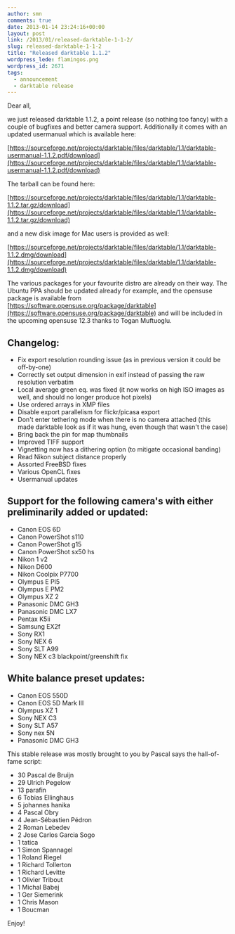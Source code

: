 ```yaml
---
author: smn
comments: true
date: 2013-01-14 23:24:16+00:00
layout: post
link: /2013/01/released-darktable-1-1-2/
slug: released-darktable-1-1-2
title: "Released darktable 1.1.2"
wordpress_lede: flamingos.png
wordpress_id: 2671
tags:
  - announcement
  - darktable release
---
```

Dear all,

we just released darktable 1.1.2, a point release (so nothing too fancy) with a couple of bugfixes and better camera support. Additionally it comes with an updated usermanual which is available here:

[https://sourceforge.net/projects/darktable/files/darktable/1.1/darktable-usermanual-1.1.2.pdf/download](https://sourceforge.net/projects/darktable/files/darktable/1.1/darktable-usermanual-1.1.2.pdf/download)

The tarball can be found here:

[https://sourceforge.net/projects/darktable/files/darktable/1.1/darktable-1.1.2.tar.gz/download](https://sourceforge.net/projects/darktable/files/darktable/1.1/darktable-1.1.2.tar.gz/download)

and a new disk image for Mac users is provided as well:

[https://sourceforge.net/projects/darktable/files/darktable/1.1/darktable-1.1.2.dmg/download](https://sourceforge.net/projects/darktable/files/darktable/1.1/darktable-1.1.2.dmg/download)

The various packages for your favourite distro are already on their way. The Ubuntu PPA should be updated already for example, and the opensuse package is available from [https://software.opensuse.org/package/darktable](https://software.opensuse.org/package/darktable) and will be included in the upcoming opensuse 12.3 thanks to Togan Muftuoglu.

## Changelog:

* Fix export resolution rounding issue (as in previous version it could be off-by-one)
* Correctly set output dimension in exif instead of passing the raw resolution verbatim
* Local average green eq. was fixed (it now works on high ISO images as well, and should no longer produce hot pixels)
* Use ordered arrays in XMP files
* Disable export parallelism for flickr/picasa export
* Don't enter tethering mode when there is no camera attached (this made darktable look as if it was hung, even though that wasn't the case)
* Bring back the pin for map thumbnails
* Improved TIFF support
* Vignetting now has a dithering option (to mitigate occasional banding)
* Read Nikon subject distance properly
* Assorted FreeBSD fixes
* Various OpenCL fixes
* Usermanual updates

## Support for the following camera's with either preliminarily added or updated:

* Canon EOS 6D
* Canon PowerShot s110
* Canon PowerShot g15
* Canon PowerShot sx50 hs
* Nikon 1 v2
* Nikon D600
* Nikon Coolpix P7700
* Olympus E Pl5
* Olympus E PM2
* Olympus XZ 2
* Panasonic DMC GH3
* Panasonic DMC LX7
* Pentax K5ii
* Samsung EX2f
* Sony RX1
* Sony NEX 6
* Sony SLT A99
* Sony NEX c3 blackpoint/greenshift fix

## White balance preset updates:

* Canon EOS 550D
* Canon EOS 5D Mark III
* Olympus XZ 1
* Sony NEX C3
* Sony SLT A57
* Sony nex 5N
* Panasonic DMC GH3

This stable release was mostly brought to you by Pascal says the hall-of-fame script:

* 30 Pascal de Bruijn
* 29 Ulrich Pegelow
* 13 parafin
* 6 Tobias Ellinghaus
* 5 johannes hanika
* 4 Pascal Obry
* 4 Jean-Sébastien Pédron
* 2 Roman Lebedev
* 2 Jose Carlos Garcia Sogo
* 1 tatica
* 1 Simon Spannagel
* 1 Roland Riegel
* 1 Richard Tollerton
* 1 Richard Levitte
* 1 Olivier Tribout
* 1 Michal Babej
* 1 Ger Siemerink
* 1 Chris Mason
* 1 Boucman

Enjoy!
